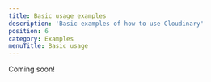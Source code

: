 ```yaml
---
title: Basic usage examples
description: 'Basic examples of how to use Cloudinary'
position: 6
category: Examples
menuTitle: Basic usage
---
```


Coming soon!